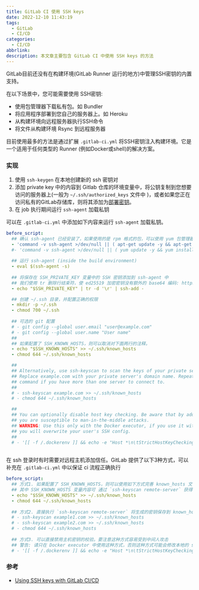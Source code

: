 ```yaml
---
title: GitLab CI 使用 SSH keys
date: 2022-12-10 11:43:19
tags:
  - GitLab
  - CI/CD
categories:
  - CI/CD
abbrlink:
description: 本文章主要包含 GitLab CI 中使用 SSH keys 的方法
---
```


GitLab目前还没有在构建环境(GitLab Runner 运行的地方)中管理SSH密钥的内置支持。

在以下场景中，您可能需要使用 SSH密钥:

- 使用包管理器下载私有包。如 Bundler
- 将应用程序部署到您自己的服务器上。如 Heroku
- 从构建环境向远程服务器执行SSH命令
- 将文件从构建环境 Rsync 到远程服务器

目前使用最多的方法是通过扩展 `.gitlab-ci.yml` 将SSH密钥注入构建环境。它是一个适用于任何类型的 Runner (例如Docker或shell)的解决方案。

### 实现

1. 使用 `ssh-keygen` 在本地创建新的 ssh 密钥对
2. 添加 private key 中的内容到 Gitlab 仓库的环境变量中，将公钥复制到您想要访问的服务器上(一般为 `~/.ssh/authorized_keys` 文件中 )，或者如果您正在访问私有的GitLab存储库，则将其添加为[部署密钥](https://docs.gitlab.com/ee/user/project/deploy_keys/index.html)。
3. 在 job 执行期间运行  `ssh-agent` 加载私钥

可以在 `.gitlab-ci.yml` 中添加如下内容来运行 `ssh-agent` 加载私钥。

```yaml
before_script:
  ## 确认 ssh-agent 已经安装了，如果使用的是 rpm 格式的包，可以使用 yum 包管理器
  - 'command -v ssh-agent >/dev/null || ( apt-get update -y && apt-get install openssh-client -y )'
  #- 'command -v ssh-agent >/dev/null || ( yum update -y && yum install openssh-client -y )'
  
  ## 运行 ssh-agent (inside the build environment)
  - eval $(ssh-agent -s)
  
  ## 将保存在 SSH_PRIVATE_KEY 变量中的 SSH 密钥添加到 ssh-agent 中
  ## 我们使用 tr 删除行结束符，使 ed25519 加密密钥没有额外的 base64 编码: https://gitlab.com/gitlab-examples/ssh-private-key/issues/1#note_48526556
  - echo "$SSH_PRIVATE_KEY" | tr -d '\r' | ssh-add -

  ## 创建 ~/.ssh 目录，并配置正确的权限
  - mkdir -p ~/.ssh
  - chmod 700 ~/.ssh
  
  ## 可选的 git 配置
  # - git config --global user.email "user@example.com"
  # - git config --global user.name "User name"
  ##
  ## 如果配置了 SSH_KNOWN_HOSTS，则可以取消对下面两行的注释。
  - echo "$SSH_KNOWN_HOSTS" >> ~/.ssh/known_hosts
  - chmod 644 ~/.ssh/known_hosts

  ##
  ## Alternatively, use ssh-keyscan to scan the keys of your private server.
  ## Replace example.com with your private server's domain name. Repeat that
  ## command if you have more than one server to connect to.
  ##
  # - ssh-keyscan example.com >> ~/.ssh/known_hosts
  # - chmod 644 ~/.ssh/known_hosts

  ##
  ## You can optionally disable host key checking. Be aware that by adding that
  ## you are susceptible to man-in-the-middle attacks.
  ## WARNING: Use this only with the Docker executor, if you use it with shell
  ## you will overwrite your user's SSH config.
  ##
  # - '[[ -f /.dockerenv ]] && echo -e "Host *\n\tStrictHostKeyChecking no\n\n" >> ~/.ssh/config'
  


```

在 ssh 登录时有时需要对远程主机添加信任。GitLab 提供了以下3种方式，可以补充在 `.gitlab-ci.yml` 中以保证 ci 流程正确执行

```yaml
before_script:
  ## 方式1. 如果配置了 SSH_KNOWN_HOSTS，则可以使用如下方式完善 known_hosts 文件
  ## 其中 SSH_KNOWN_HOSTS 变量内容可 通过 `ssh-keyscan remote-server` 获得
  - echo "$SSH_KNOWN_HOSTS" >> ~/.ssh/known_hosts
  - chmod 644 ~/.ssh/known_hosts
  
  ## 方式2. 直接执行 `ssh-keyscan remote-server` 将生成的密钥保存到 known_hosts 文件中
  # - ssh-keyscan example1.com >> ~/.ssh/known_hosts
  # - ssh-keyscan example2.com >> ~/.ssh/known_hosts
  # - chmod 644 ~/.ssh/known_hosts
  
  ## 方式3. 可以直接禁用主机密钥的校验。要注意这种方式容易受到中间人攻击
  ## 警告: 请只在 Docker executor 中使用这种方式，否则这种方式可能会修改本地的 ssh config
  # - '[[ -f /.dockerenv ]] && echo -e "Host *\n\tStrictHostKeyChecking no\n\n" >> ~/.ssh/config'
```

### 参考

- [Using SSH keys with GitLab CI/CD](https://docs.gitlab.com/ee/ci/ssh_keys/)
